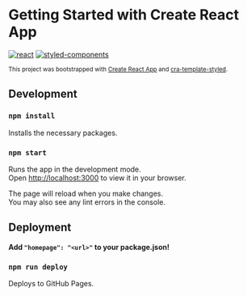 # Getting Started with Create React App

[![react](https://img.shields.io/badge/React-282c34?logo=react&style=for-the-badge)](https://reactjs.org)
[![styled-components](https://img.shields.io/badge/styled%20components-000000?logo=styledcomponents&style=for-the-badge)](https://styled-components.com)

<sub>This project was bootstrapped with [Create React App](https://github.com/facebook/create-react-app) and [cra-template-styled](https://github.com/jtaavola/cra-templates/tree/main/cra-template-styled).</sub>

## Development

### `npm install`

Installs the necessary packages.

### `npm start`

Runs the app in the development mode.\
Open [http://localhost:3000](http://localhost:3000) to view it in your browser.

The page will reload when you make changes.\
You may also see any lint errors in the console.

## Deployment

**Add `"homepage": "<url>"` to your package.json!**

### `npm run deploy`

Deploys to GitHub Pages.
